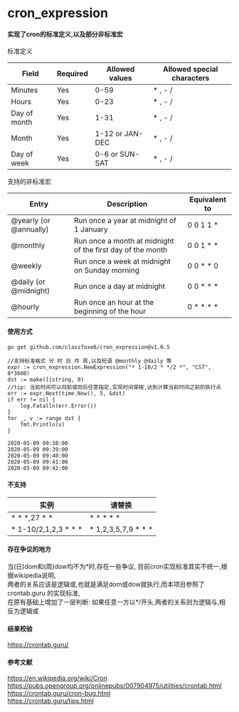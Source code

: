 # cron_expression

#### 实现了cron的标准定义,以及部分非标准宏

标准定义

| Field  |  Required |  Allowed values | Allowed special characters   |
| ------------ | ------------ | ------------ | ------------ |
|  Minutes |  Yes | 0-59  |  \* , - / |
|  Hours |  Yes |   0-23 |  \* , - / |
| Day of month  | Yes  |  1-31 |  \* , - /  |
|  Month | Yes  |  1-12 or JAN-DEC |  \* , - /  |
| Day of week  |  Yes |  0-6 or SUN-SAT |  \* , - / |

支持的非标准宏

| Entry | Description | Equivalent to |
| ------ | ------ | ------ |
| @yearly (or @annually) | Run once a year at midnight of 1 January | 0 0 1 1 \* |
| @monthly | Run once a month at midnight of the first day of the month	 | 0 0 1 \* \* |
| @weekly | Run once a week at midnight on Sunday morning | 0 0 \* \* 0 |
| @daily (or @midnight) | Run once a day at midnight | 0 0 \* \* \* |
| @hourly | Run once an hour at the beginning of the hour | 0 \* \* \* \* |

#### 使用方式

```
go get github.com/classfoxe6/cron_expression@v1.0.5
```

```
//支持标准格式 分 时 日 月 周,以及短语 @monthly @daily 等
expr := cron_expression.NewExpression("* 1-10/2 * */2 *", "CST", 8*3600)
dst := make([]string, 0)
//tip: 当前时间可以向前或向后任意指定,实现时间穿梭,达到计算当前时间之前的执行点
err := expr.Next(time.Now(), 5, &dst)
if err != nil {
    log.Fatalln(err.Error())
}
for _, v := range dst {
    fmt.Println(v)
}
```
```
2020-05-09 09:38:00
2020-05-09 09:39:00
2020-05-09 09:40:00
2020-05-09 09:41:00
2020-05-09 09:42:00
```

#### 不支持

|  实例 | 请替换  |
| ------------ | ------------ |
| \* \* \*,27 \* \*   | \* \* \* \* \*  |
| \* 1-10/2,1,2,3 \* \* \*  | \* 1,2,3,5,7,9 \* \* \*  |

#### 存在争议的地方

当(日)dom和(周)dow均不为*时,存在一些争议, 目前cron实现标准其实不统一,根据wikipedia说明, <br/>
两者的关系应该是逻辑或,也就是满足dom或dow就执行,而本项目参照了 crontab.guru 的实现标准, <br/>
在原有基础上增加了一层判断: 如果任意一方以\*/开头,两者的关系则为逻辑与,相反为逻辑或 <br/>

#### 结果校验
https://crontab.guru/

#### 参考文献
https://en.wikipedia.org/wiki/Cron <br/>
https://pubs.opengroup.org/onlinepubs/007904975/utilities/crontab.html <br/>
https://crontab.guru/cron-bug.html <br/>
https://crontab.guru/tips.html <br/>
